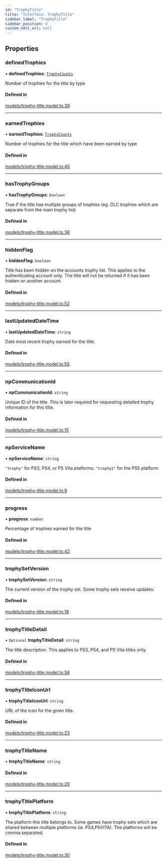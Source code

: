 ```yaml
---
id: "TrophyTitle"
title: "Interface: TrophyTitle"
sidebar_label: "TrophyTitle"
sidebar_position: 0
custom_edit_url: null
---
```


## Properties

### definedTrophies

• **definedTrophies**: [`TrophyCounts`](TrophyCounts)

Number of trophies for the title by type

#### Defined in

[models/trophy-title.model.ts:39](https://github.com/wescopeland/psn-api/blob/e03f8b1/src/models/trophy-title.model.ts#L39)

---

### earnedTrophies

• **earnedTrophies**: [`TrophyCounts`](TrophyCounts)

Number of trophies for the title which have been earned by type

#### Defined in

[models/trophy-title.model.ts:45](https://github.com/wescopeland/psn-api/blob/e03f8b1/src/models/trophy-title.model.ts#L45)

---

### hasTrophyGroups

• **hasTrophyGroups**: `boolean`

True if the title has multiple groups of trophies
(eg. DLC trophies which are separate from the main trophy list)

#### Defined in

[models/trophy-title.model.ts:36](https://github.com/wescopeland/psn-api/blob/e03f8b1/src/models/trophy-title.model.ts#L36)

---

### hiddenFlag

• **hiddenFlag**: `boolean`

Title has been hidden on the accounts trophy list.
This applies to the authenticating account only.
The title will not be returned if it has been hidden on another account.

#### Defined in

[models/trophy-title.model.ts:52](https://github.com/wescopeland/psn-api/blob/e03f8b1/src/models/trophy-title.model.ts#L52)

---

### lastUpdatedDateTime

• **lastUpdatedDateTime**: `string`

Date most recent trophy earned for the title.

#### Defined in

[models/trophy-title.model.ts:55](https://github.com/wescopeland/psn-api/blob/e03f8b1/src/models/trophy-title.model.ts#L55)

---

### npCommunicationId

• **npCommunicationId**: `string`

Unique ID of the title. This is later required for requesting detailed
trophy information for this title.

#### Defined in

[models/trophy-title.model.ts:15](https://github.com/wescopeland/psn-api/blob/e03f8b1/src/models/trophy-title.model.ts#L15)

---

### npServiceName

• **npServiceName**: `string`

`"trophy"` for PS3, PS4, or PS Vita platforms.
`"trophy2"` for the PS5 platform.

#### Defined in

[models/trophy-title.model.ts:9](https://github.com/wescopeland/psn-api/blob/e03f8b1/src/models/trophy-title.model.ts#L9)

---

### progress

• **progress**: `number`

Percentage of trophies earned for the title

#### Defined in

[models/trophy-title.model.ts:42](https://github.com/wescopeland/psn-api/blob/e03f8b1/src/models/trophy-title.model.ts#L42)

---

### trophySetVersion

• **trophySetVersion**: `string`

The current version of the trophy set. Some trophy sets receive updates.

#### Defined in

[models/trophy-title.model.ts:18](https://github.com/wescopeland/psn-api/blob/e03f8b1/src/models/trophy-title.model.ts#L18)

---

### trophyTitleDetail

• `Optional` **trophyTitleDetail**: `string`

The title description. This applies to PS3, PS4, and PS Vita titles only.

#### Defined in

[models/trophy-title.model.ts:58](https://github.com/wescopeland/psn-api/blob/e03f8b1/src/models/trophy-title.model.ts#L58)

---

### trophyTitleIconUrl

• **trophyTitleIconUrl**: `string`

URL of the icon for the given title.

#### Defined in

[models/trophy-title.model.ts:23](https://github.com/wescopeland/psn-api/blob/e03f8b1/src/models/trophy-title.model.ts#L23)

---

### trophyTitleName

• **trophyTitleName**: `string`

#### Defined in

[models/trophy-title.model.ts:20](https://github.com/wescopeland/psn-api/blob/e03f8b1/src/models/trophy-title.model.ts#L20)

---

### trophyTitlePlatform

• **trophyTitlePlatform**: `string`

The platform this title belongs to. Some games have trophy sets which are
shared between multiple platforms (ie. PS4,PSVITA). The platforms will be
comma separated.

#### Defined in

[models/trophy-title.model.ts:30](https://github.com/wescopeland/psn-api/blob/e03f8b1/src/models/trophy-title.model.ts#L30)
